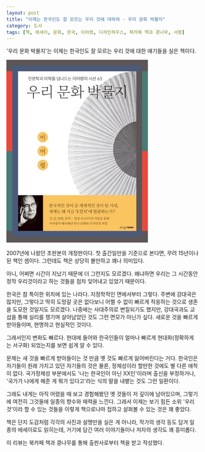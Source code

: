 ```yaml
---
layout: post
title: "이제는 한국인도 잘 모르는 우리 것에 대하여 - 우리 문화 박물지"
category: 도서
tags: [책, 에세이, 문화, 한국, 이어령, 디자인하우스, 북카페 책과 콩나무, 서평]
---
```


'우리 문화 박물지'는
이제는 한국인도 잘 모르는 우리 것에 대한 얘기들을 실은 책이다.

![표지](/images/book/korean-cultural-library-book-h480.jpg)

2007년에 나왔던 초판본의 개정판이다.
첫 출간일만을 기준으로 본다면, 무려 15년이나 된 책인 셈이다.
그런데도 책은 상당히 볼만하고 꽤나 의미있다.

아니, 어쩌면 시간이 지났기 때문에 더 그런지도 모르겠다.
왜냐하면 우리는 그 시간동안 정작 우리것이라고 하는 것들을 점차 잊어내고 있었기 때문이다.

한국은 참 특이한 위치에 있는 나라다.
지정학적인 면에서부터 그렇다.
주변에 강대국은 많지만, 그렇다고 딱히 도망갈 곳은 없다보니
어쩔 수 없이 빠르게 적응하는 것으로 생존을 도모한 것일지도 모르겠다.
나중에는 사대주의로 변질되기도 했지만,
강대국과도 교섭을 통해 실리를 챙기며 살아남았던 것도 그런 면모가 아닌가 싶다.
새로운 것을 빠르게 받아들이며, 현명하고 현실적인 것이다.

그래서인지 변화도 빠르다.
현대에 들어와 한국인들이 얼마나 빠르게 현대화(정확하게는 서구화) 되었는지를 보면 쉽게 알 수 있다.

문제는 새 것을 빠르게 받아들이는 것 만큼 옛 것도 빠르게 잃어버린다는 거다.
한국인은 자기들이 원래 가지고 있던 자기들의 것은 물론, 정체성이라 할만한 것에도 별 다른 애착이 없다.
국가정체성 부분에서도 '나는 한국인이 아닌 XX인'이라며 출신을 부정하거나,
'국가가 나에게 해준 게 뭐가 있다고'라는 식의 말을 내뱉는 것도 그런 일환이다.

그래도 내게는 아직 어렸을 때 보고 경험해봤던 옛 것들이 저 깊이에 남아있으며,
그렇기에 여전히 그것들에 일종의 향수와 매력을 느낀다.
그래서 이제는 보기 힘든 소위 '우리 것'이라 할 수 있는 것들을
이렇게 책으로나마 접하고 살펴볼 수 있는 것은 꽤 좋았다.

책은 단지 도감처럼 각각의 사진과 설명만을 실은 게 아니라,
작가의 생각 등도 담겨 일종의 에세이로도 읽히는데,
거기에 담긴 여러 이야기들이나 저자의 생각도 꽤 흥미롭다.



<div class="im im-info">
이 리뷰는 북카페 책과 콩나무를 통해 출판사로부터 책을 받고 작성했다.
</div>

